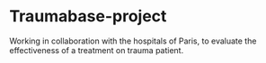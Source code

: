 # Traumabase-project
Working in collaboration with the hospitals of Paris, to evaluate the effectiveness of a treatment on trauma patient.
